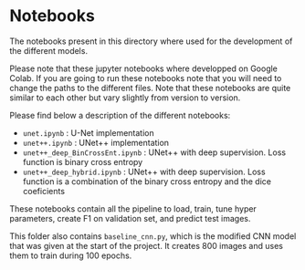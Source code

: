 # Notebooks

The notebooks present in this directory where used for the development of the different models.

Please note that these jupyter notebooks where developped on Google Colab. If you are going to run these notebooks note that you will need to change the paths to the different files. Note that these notebooks are quite similar to each other but vary slightly from version to version.

Please find below a description of the different notebooks:

* `unet.ipynb` : U-Net implementation
* `unet++.ipynb` : UNet++ implementation
* `unet++_deep_BinCrossEnt.ipynb` : UNet++ with deep supervision. Loss function is binary cross entropy
* `unet++_deep_hybrid.ipynb` : UNet++ with deep supervision. Loss function is a combination of the binary cross entropy and the dice coeficients

These notebooks contain all the pipeline to load, train, tune hyper parameters, create F1 on validation set, and predict test images.

This folder also contains `baseline_cnn.py`, which is the modified CNN model that was given at the start of the project. It creates 800 images and uses them to train during 100 epochs.
